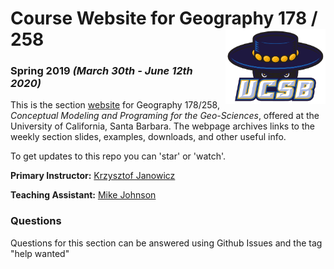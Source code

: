 # Course Website for Geography 178 / 258 <img src="resources/ucsb_logo.png" width=160 height = 120 align="right" />

### Spring 2019 *(March 30th - June 12th 2020)*

This is the section [website](https://mikejohnson51.github.io/geog178) for Geography 178/258, *Conceptual Modeling and Programing for the Geo-Sciences*, offered at the 
University of California, Santa Barbara. The webpage archives links to the weekly section slides, examples, downloads, and other useful info.

To get updates to this repo you can 'star' or 'watch'.

**Primary Instructor:** [Krzysztof Janowicz](https://geog.ucsb.edu/~jano/)

**Teaching Assistant:** [Mike Johnson](http://mikejohnson51.github.io/)

### Questions

Questions for this section can be answered using Github Issues and the tag "help wanted"


